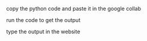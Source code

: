 copy the python code and paste it in the google collab


run the code to get the output


type the output in the website 
